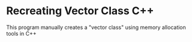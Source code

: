 # Recreating Vector Class C++
This program manually creates a "vector class" using memory allocation tools in C++

